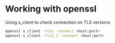 # Working with openssl

Using s_client to check connection on TLS versions

```sh
openssl s_client -tls1 -connect <host:port>
openssl s_client -tls1_1 -connect <host:port>
```